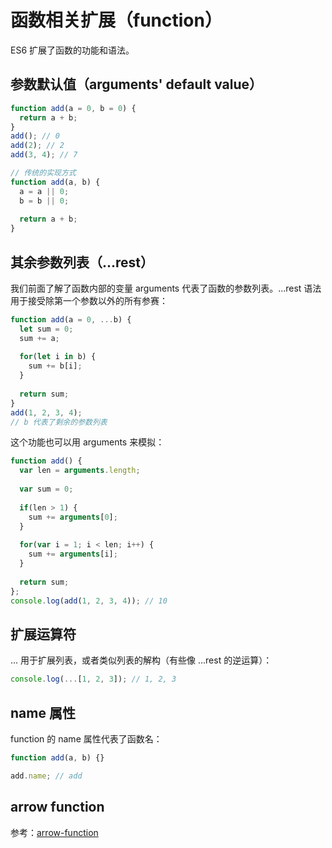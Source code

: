 函数相关扩展（function）
====

ES6 扩展了函数的功能和语法。

参数默认值（arguments' default value）
----

```js
function add(a = 0, b = 0) {
  return a + b;
}
add(); // 0
add(2); // 2
add(3, 4); // 7

// 传统的实现方式
function add(a, b) {
  a = a || 0;
  b = b || 0;
  
  return a + b;
}
```

其余参数列表（...rest）
----

我们前面了解了函数内部的变量 arguments 代表了函数的参数列表。...rest 语法用于接受除第一个参数以外的所有参赛：

```js
function add(a = 0, ...b) {
  let sum = 0;
  sum += a;
  
  for(let i in b) {
    sum += b[i];
  }
  
  return sum;
}
add(1, 2, 3, 4);
// b 代表了剩余的参数列表
```

这个功能也可以用 arguments 来模拟：

```js
function add() {
  var len = arguments.length;
  
  var sum = 0;
  
  if(len > 1) {
    sum += arguments[0];
  }
  
  for(var i = 1; i < len; i++) {
    sum += arguments[i];
  }
  
  return sum;
};
console.log(add(1, 2, 3, 4)); // 10
```

扩展运算符
----

... 用于扩展列表，或者类似列表的解构（有些像 ...rest 的逆运算）：

```js
console.log(...[1, 2, 3]); // 1, 2, 3
```

name 属性
----

function 的 name 属性代表了函数名：

```js
function add(a, b) {}

add.name; // add
```

arrow function
----

参考：[arrow-function](./arrow-function.md)
